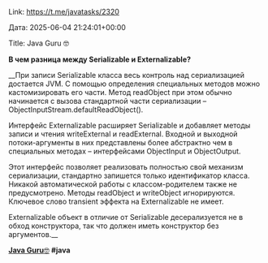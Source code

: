 Link: https://t.me/javatasks/2320

Дата: 2025-06-04 21:24:01+00:00

Title: Java Guru 🤓

**В чем разница между Serializable и Externalizable?**

__При записи Serializable класса весь контроль над
сериализацией достается JVM. С помощью определения
специальных методов можно кастомизировать его части. Метод
readObject при этом обычно начинается с вызова стандартной
части сериализации – ObjectInputStream.defaultReadObject().

Интерфейс Externalizable расширяет Serializable и добавляет
методы записи и чтения writeExternal и readExternal. Входной
и выходной потоки-аргументы в них представлены более
абстрактно чем в специальных методах – интерфейсами
ObjectInput и ObjectOutput.

Этот интерфейс позволяет реализовать полностью свой механизм
сериализации, стандартно запишется только идентификатор
класса. Никакой автоматической работы с классом-родителем
также не предусмотрено. Методы readObject и writeObject
игнорируются. Ключевое слово transient эффекта на
Externalizable не имеет.

Externalizable объект в отличие от Serializable
десерализуется не в обход конструктора, так что должен иметь
конструктор без аргументов.__

[**Java Guru**🤓](https://t.me/javatasks) **#java**

